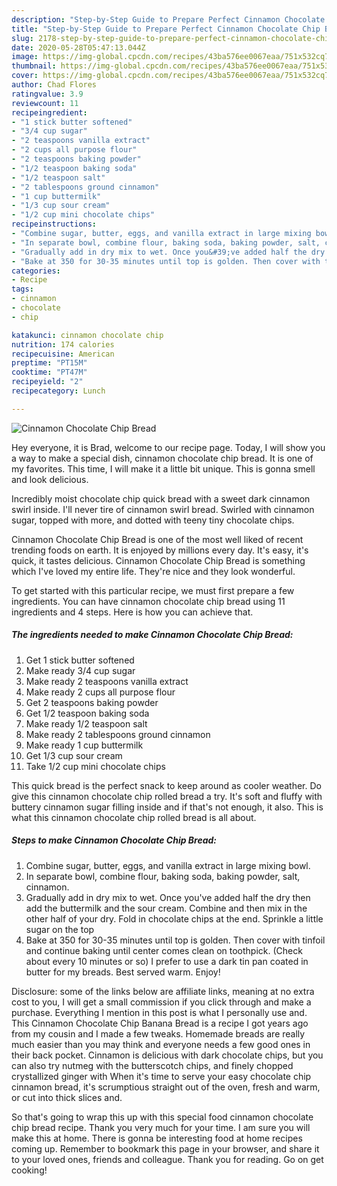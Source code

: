 ```yaml
---
description: "Step-by-Step Guide to Prepare Perfect Cinnamon Chocolate Chip Bread"
title: "Step-by-Step Guide to Prepare Perfect Cinnamon Chocolate Chip Bread"
slug: 2178-step-by-step-guide-to-prepare-perfect-cinnamon-chocolate-chip-bread
date: 2020-05-28T05:47:13.044Z
image: https://img-global.cpcdn.com/recipes/43ba576ee0067eaa/751x532cq70/cinnamon-chocolate-chip-bread-recipe-main-photo.jpg
thumbnail: https://img-global.cpcdn.com/recipes/43ba576ee0067eaa/751x532cq70/cinnamon-chocolate-chip-bread-recipe-main-photo.jpg
cover: https://img-global.cpcdn.com/recipes/43ba576ee0067eaa/751x532cq70/cinnamon-chocolate-chip-bread-recipe-main-photo.jpg
author: Chad Flores
ratingvalue: 3.9
reviewcount: 11
recipeingredient:
- "1 stick butter softened"
- "3/4 cup sugar"
- "2 teaspoons vanilla extract"
- "2 cups all purpose flour"
- "2 teaspoons baking powder"
- "1/2 teaspoon baking soda"
- "1/2 teaspoon salt"
- "2 tablespoons ground cinnamon"
- "1 cup buttermilk"
- "1/3 cup sour cream"
- "1/2 cup mini chocolate chips"
recipeinstructions:
- "Combine sugar, butter, eggs, and vanilla extract in large mixing bowl."
- "In separate bowl, combine flour, baking soda, baking powder, salt, cinnamon."
- "Gradually add in dry mix to wet. Once you&#39;ve added half the dry then add the buttermilk and the sour cream. Combine and then mix in the other half of your dry. Fold in chocolate chips at the end. Sprinkle a little sugar on the top"
- "Bake at 350 for 30-35 minutes until top is golden. Then cover with tinfoil and continue baking until center comes clean on toothpick. (Check about every 10 minutes or so) I prefer to use a dark tin pan coated in butter for my breads. Best served warm. Enjoy!"
categories:
- Recipe
tags:
- cinnamon
- chocolate
- chip

katakunci: cinnamon chocolate chip 
nutrition: 174 calories
recipecuisine: American
preptime: "PT15M"
cooktime: "PT47M"
recipeyield: "2"
recipecategory: Lunch

---
```



![Cinnamon Chocolate Chip Bread](https://img-global.cpcdn.com/recipes/43ba576ee0067eaa/751x532cq70/cinnamon-chocolate-chip-bread-recipe-main-photo.jpg)

Hey everyone, it is Brad, welcome to our recipe page. Today, I will show you a way to make a special dish, cinnamon chocolate chip bread. It is one of my favorites. This time, I will make it a little bit unique. This is gonna smell and look delicious.

Incredibly moist chocolate chip quick bread with a sweet dark cinnamon swirl inside. I&#39;ll never tire of cinnamon swirl bread. Swirled with cinnamon sugar, topped with more, and dotted with teeny tiny chocolate chips.

Cinnamon Chocolate Chip Bread is one of the most well liked of recent trending foods on earth. It is enjoyed by millions every day. It's easy, it's quick, it tastes delicious. Cinnamon Chocolate Chip Bread is something which I've loved my entire life. They're nice and they look wonderful.


To get started with this particular recipe, we must first prepare a few ingredients. You can have cinnamon chocolate chip bread using 11 ingredients and 4 steps. Here is how you can achieve that.

<!--inarticleads1-->

##### The ingredients needed to make Cinnamon Chocolate Chip Bread:

1. Get 1 stick butter softened
1. Make ready 3/4 cup sugar
1. Make ready 2 teaspoons vanilla extract
1. Make ready 2 cups all purpose flour
1. Get 2 teaspoons baking powder
1. Get 1/2 teaspoon baking soda
1. Make ready 1/2 teaspoon salt
1. Make ready 2 tablespoons ground cinnamon
1. Make ready 1 cup buttermilk
1. Get 1/3 cup sour cream
1. Take 1/2 cup mini chocolate chips


This quick bread is the perfect snack to keep around as cooler weather. Do give this cinnamon chocolate chip rolled bread a try. It&#39;s soft and fluffy with buttery cinnamon sugar filling inside and if that&#39;s not enough, it also. This is what this cinnamon chocolate chip rolled bread is all about. 

<!--inarticleads2-->

##### Steps to make Cinnamon Chocolate Chip Bread:

1. Combine sugar, butter, eggs, and vanilla extract in large mixing bowl.
1. In separate bowl, combine flour, baking soda, baking powder, salt, cinnamon.
1. Gradually add in dry mix to wet. Once you&#39;ve added half the dry then add the buttermilk and the sour cream. Combine and then mix in the other half of your dry. Fold in chocolate chips at the end. Sprinkle a little sugar on the top
1. Bake at 350 for 30-35 minutes until top is golden. Then cover with tinfoil and continue baking until center comes clean on toothpick. (Check about every 10 minutes or so) I prefer to use a dark tin pan coated in butter for my breads. Best served warm. Enjoy!


Disclosure: some of the links below are affiliate links, meaning at no extra cost to you, I will get a small commission if you click through and make a purchase. Everything I mention in this post is what I personally use and. This Cinnamon Chocolate Chip Banana Bread is a recipe I got years ago from my cousin and I made a few tweaks. Homemade breads are really much easier than you may think and everyone needs a few good ones in their back pocket. Cinnamon is delicious with dark chocolate chips, but you can also try nutmeg with the butterscotch chips, and finely chopped crystallized ginger with When it&#39;s time to serve your easy chocolate chip cinnamon bread, it&#39;s scrumptious straight out of the oven, fresh and warm, or cut into thick slices and. 

So that's going to wrap this up with this special food cinnamon chocolate chip bread recipe. Thank you very much for your time. I am sure you will make this at home. There is gonna be interesting food at home recipes coming up. Remember to bookmark this page in your browser, and share it to your loved ones, friends and colleague. Thank you for reading. Go on get cooking!
